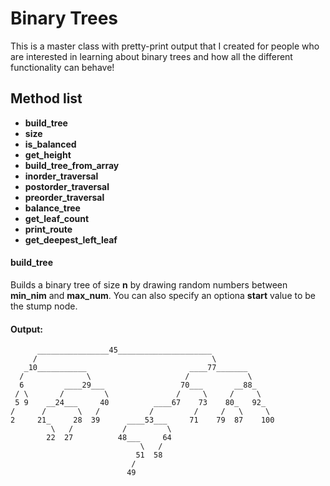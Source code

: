 # Binary Trees
This is a master class with pretty-print output that I created for people who are interested in learning about binary trees and how all the different functionality can behave!

## Method list
* __build_tree__ 
* __size__
* __is_balanced__
* __get_height__
* __build_tree_from_array__
* __inorder_traversal__
* __postorder_traversal__
* __preorder_traversal__
* __balance_tree__
* __get_leaf_count__
* __print_route__
* __get_deepest_left_leaf__



#### build_tree
Builds a binary tree of size __n__ by drawing random numbers 
between __min_nim__ and __max_num__.  You can also specify an optiona __start__ value to be the stump node.

#### Output:
```
      ________________45_____________________              
     /                                       \             
   _10___________                       ____77_______      
  /              \                     /             \     
  6         ____29___                 70___       __88_    
 / \       /         \               /     \     /     \   
 5 9    __24___     40          ____67    73    80_   92_  
/      /       \   /           /         /     /   \     \ 
2     21_     28  39      ____53___     71    79  87    100
         \   /           /         \                       
        22  27          48___     64                       
                             \   /                         
                            51  58                         
                           /                               
                          49                               

```


